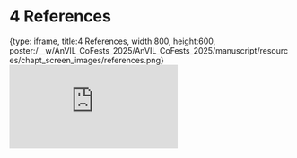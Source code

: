# 4 References
 
{type: iframe, title:4 References, width:800, height:600, poster:/__w/AnVIL_CoFests_2025/AnVIL_CoFests_2025/manuscript/resources/chapt_screen_images/references.png}
![](https://jhudatascience.org/AnVIL_CoFests_2025/references.html)
 

 
